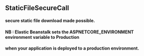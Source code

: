 ## StaticFileSecureCall
#### secure static file download made possible.
#### NB : Elastic Beanstalk sets the ASPNETCORE_ENVIRONMENT environment variable to Production
#### when your application is deployed to a production environment.
